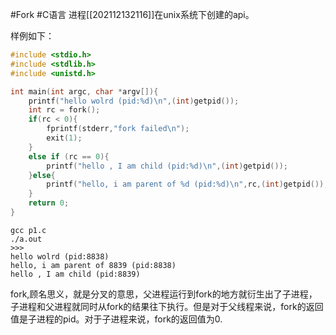 #Fork
#C语言
进程[[202112132116]]在unix系统下创建的api。

样例如下：

```c
#include <stdio.h>
#include <stdlib.h>
#include <unistd.h>

int main(int argc, char *argv[]){
    printf("hello wolrd (pid:%d)\n",(int)getpid());
    int rc = fork();
    if(rc < 0){
        fprintf(stderr,"fork failed\n");
        exit(1);
    }
    else if (rc == 0){
        printf("hello , I am child (pid:%d)\n",(int)getpid());
    }else{
        printf("hello, i am parent of %d (pid:%d)\n",rc,(int)getpid());
    }
    return 0;
}
```

```shell
gcc p1.c
./a.out
>>>
hello wolrd (pid:8838)
hello, i am parent of 8839 (pid:8838)
hello , I am child (pid:8839)
```

fork,顾名思义，就是分叉的意思，父进程运行到fork的地方就衍生出了子进程，子进程和父进程就同时从fork的结果往下执行。但是对于父线程来说，fork的返回值是子进程的pid。对于子进程来说，fork的返回值为0.
